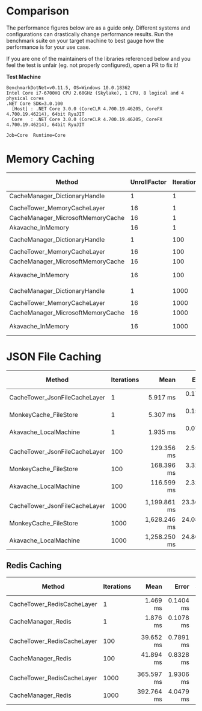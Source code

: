 # Comparison

The performance figures below are as a guide only. Different systems and configurations can drastically change performance results.
Run the benchmark suite on your target machine to best gauge how the performance is for your use case.

If you are one of the maintainers of the libraries referenced below and you feel the test is unfair (eg. not properly configured), open a PR to fix it!

**Test Machine**

```
BenchmarkDotNet=v0.11.5, OS=Windows 10.0.18362
Intel Core i7-6700HQ CPU 2.60GHz (Skylake), 1 CPU, 8 logical and 4 physical cores
.NET Core SDK=3.0.100
  [Host] : .NET Core 3.0.0 (CoreCLR 4.700.19.46205, CoreFX 4.700.19.46214), 64bit RyuJIT
  Core   : .NET Core 3.0.0 (CoreCLR 4.700.19.46205, CoreFX 4.700.19.46214), 64bit RyuJIT

Job=Core  Runtime=Core
```

# Memory Caching

|                             Method | UnrollFactor | Iterations |               Mean |            Error |           StdDev |             Median |    Ratio | RatioSD |      Gen 0 |      Gen 1 | Gen 2 |  Allocated |
|----------------------------------- |------------- |----------- |-------------------:|-----------------:|-----------------:|-------------------:|---------:|--------:|-----------:|-----------:|------:|-----------:|
|      CacheManager_DictionaryHandle |            1 |          1 |       102,720.8 ns |      7,540.56 ns |     30,497.28 ns |        95,500.0 ns |        ? |       ? |          - |          - |     - |     6936 B |
|                                    |              |            |                    |                  |                  |                    |          |         |            |            |       |            |
|        CacheTower_MemoryCacheLayer |           16 |          1 |         2,336.9 ns |         45.01 ns |         46.22 ns |         2,312.0 ns |     1.00 |    0.00 |     0.5531 |          - |     - |     1736 B |
|  CacheManager_MicrosoftMemoryCache |           16 |          1 |        17,776.1 ns |        342.95 ns |        320.80 ns |        17,750.0 ns |     7.60 |    0.20 |     2.4719 |     1.2207 |     - |     7848 B |
|                  Akavache_InMemory |           16 |          1 |     1,218,537.6 ns |     19,712.87 ns |     18,439.43 ns |     1,223,144.7 ns |   520.85 |   12.39 |    19.5313 |          - |     - |    65449 B |
|                                    |              |            |                    |                  |                  |                    |          |         |            |            |       |            |
|      CacheManager_DictionaryHandle |            1 |        100 |       221,213.7 ns |     12,638.66 ns |     51,116.20 ns |       213,200.0 ns |        ? |       ? |          - |          - |     - |    33864 B |
|                                    |              |            |                    |                  |                  |                    |          |         |            |            |       |            |
|        CacheTower_MemoryCacheLayer |           16 |        100 |        84,774.1 ns |      1,271.53 ns |      1,189.39 ns |        84,890.4 ns |     1.00 |    0.00 |    14.4043 |          - |     - |    45296 B |
|  CacheManager_MicrosoftMemoryCache |           16 |        100 |       188,186.7 ns |      2,808.54 ns |      2,345.26 ns |       188,292.4 ns |     2.23 |    0.04 |    10.9863 |     3.6621 |     - |    34789 B |
|                  Akavache_InMemory |           16 |        100 |   120,504,963.3 ns |  2,004,651.03 ns |  1,875,151.81 ns |   120,689,575.0 ns | 1,421.68 |   26.30 |  2000.0000 |  1000.0000 |     - |  6500296 B |
|                                    |              |            |                    |                  |                  |                    |          |         |            |            |       |            |
|      CacheManager_DictionaryHandle |            1 |       1000 |     1,150,654.0 ns |     52,415.17 ns |    221,356.78 ns |     1,094,950.0 ns |        ? |       ? |          - |          - |     - |   278664 B |
|                                    |              |            |                    |                  |                  |                    |          |         |            |            |       |            |
|        CacheTower_MemoryCacheLayer |           16 |       1000 |       825,188.8 ns |     13,762.55 ns |     12,873.50 ns |       829,297.7 ns |     1.00 |    0.00 |   140.6250 |          - |     - |   441296 B |
|  CacheManager_MicrosoftMemoryCache |           16 |       1000 |     1,723,561.9 ns |     25,869.58 ns |     24,198.42 ns |     1,724,690.6 ns |     2.09 |    0.04 |    87.8906 |          - |     - |   279712 B |
|                  Akavache_InMemory |           16 |       1000 | 1,242,895,193.3 ns | 22,760,744.74 ns | 21,290,414.75 ns | 1,239,531,300.0 ns | 1,506.76 |   44.52 | 20000.0000 | 10000.0000 |     - | 64996696 B |

# JSON File Caching

|                        Method | Iterations |         Mean |      Error |     StdDev |       Median | Ratio | RatioSD |      Gen 0 |      Gen 1 | Gen 2 |   Allocated |
|------------------------------ |----------- |-------------:|-----------:|-----------:|-------------:|------:|--------:|-----------:|-----------:|------:|------------:|
| CacheTower_JsonFileCacheLayer |          1 |     5.917 ms |  0.1710 ms |  0.7071 ms |     5.943 ms |  1.00 |    0.00 |          - |          - |     - |    13.79 KB |
|         MonkeyCache_FileStore |          1 |     5.307 ms |  0.1586 ms |  0.6630 ms |     5.279 ms |  0.91 |    0.15 |          - |          - |     - |    65.81 KB |
|         Akavache_LocalMachine |          1 |     1.935 ms |  0.0717 ms |  0.2915 ms |     1.869 ms |  0.33 |    0.07 |          - |          - |     - |    81.13 KB |
|                               |            |              |            |            |              |       |         |            |            |       |             |
| CacheTower_JsonFileCacheLayer |        100 |   129.356 ms |  2.5593 ms |  4.6150 ms |   129.773 ms |  1.00 |    0.00 |          - |          - |     - |    13.37 KB |
|         MonkeyCache_FileStore |        100 |   168.396 ms |  3.3247 ms |  3.6954 ms |   168.258 ms |  1.30 |    0.05 |  1000.0000 |          - |     - |  4379.57 KB |
|         Akavache_LocalMachine |        100 |   116.599 ms |  2.3230 ms |  5.8280 ms |   114.316 ms |  0.92 |    0.06 |  2000.0000 |  1000.0000 |     - |  6367.09 KB |
|                               |            |              |            |            |              |       |         |            |            |       |             |
| CacheTower_JsonFileCacheLayer |       1000 | 1,199.861 ms | 23.3654 ms | 31.1922 ms | 1,196.665 ms |  1.00 |    0.00 |  9000.0000 |          - |     - |    13.37 KB |
|         MonkeyCache_FileStore |       1000 | 1,628.246 ms | 24.0842 ms | 21.3500 ms | 1,627.499 ms |  1.38 |    0.02 | 14000.0000 |          - |     - | 43596.71 KB |
|         Akavache_LocalMachine |       1000 | 1,258.250 ms | 24.8065 ms | 38.6208 ms | 1,242.826 ms |  1.06 |    0.05 | 20000.0000 | 10000.0000 |     - | 63472.94 KB |

## Redis Caching

|                     Method | Iterations |       Mean |     Error |    StdDev |     Median | Ratio | RatioSD |     Gen 0 | Gen 1 | Gen 2 |  Allocated |
|--------------------------- |----------- |-----------:|----------:|----------:|-----------:|------:|--------:|----------:|------:|------:|-----------:|
| CacheTower_RedisCacheLayer |          1 |   1.469 ms | 0.1404 ms | 0.4139 ms |   1.441 ms |  1.00 |    0.00 |         - |     - |     - |    3.56 KB |
|         CacheManager_Redis |          1 |   1.876 ms | 0.1078 ms | 0.3093 ms |   1.791 ms |  1.36 |    0.44 |         - |     - |     - |   22.67 KB |
|                            |            |            |           |           |            |       |         |           |       |       |            |
| CacheTower_RedisCacheLayer |        100 |  39.652 ms | 0.7891 ms | 2.0084 ms |  39.359 ms |  1.00 |    0.00 |         - |     - |     - |    3.16 KB |
|         CacheManager_Redis |        100 |  41.894 ms | 0.8328 ms | 2.0738 ms |  41.980 ms |  1.06 |    0.05 |         - |     - |     - |  399.34 KB |
|                            |            |            |           |           |            |       |         |           |       |       |            |
| CacheTower_RedisCacheLayer |       1000 | 365.597 ms | 1.9306 ms | 1.8058 ms | 365.437 ms |  1.00 |    0.00 | 1000.0000 |     - |     - |     3.3 KB |
|         CacheManager_Redis |       1000 | 392.764 ms | 4.0479 ms | 3.7864 ms | 391.458 ms |  1.07 |    0.01 | 1000.0000 |     - |     - | 3824.77 KB |